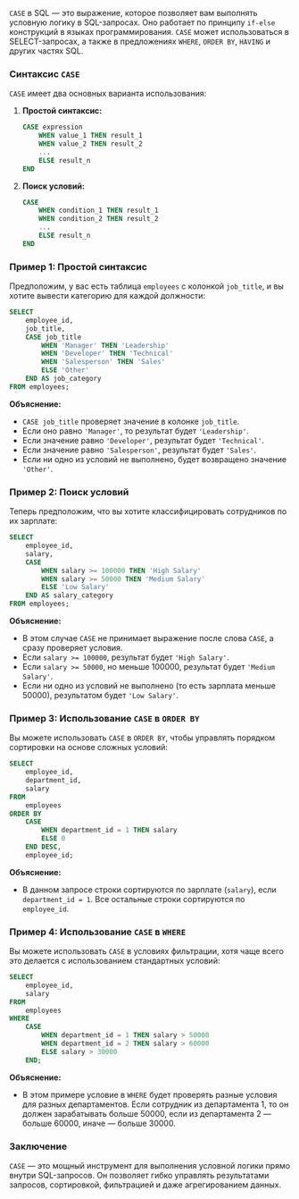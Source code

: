 `CASE` в SQL — это выражение, которое позволяет вам выполнять условную логику в SQL-запросах. Оно работает по принципу `if-else` конструкций в языках программирования. `CASE` может использоваться в SELECT-запросах, а также в предложениях `WHERE`, `ORDER BY`, `HAVING` и других частях SQL.

### Синтаксис `CASE`

`CASE` имеет два основных варианта использования:

1. **Простой синтаксис:**
    ```sql
    CASE expression
        WHEN value_1 THEN result_1
        WHEN value_2 THEN result_2
        ...
        ELSE result_n
    END
    ```

2. **Поиск условий:**
    ```sql
    CASE
        WHEN condition_1 THEN result_1
        WHEN condition_2 THEN result_2
        ...
        ELSE result_n
    END
    ```

### Пример 1: Простой синтаксис
Предположим, у вас есть таблица `employees` с колонкой `job_title`, и вы хотите вывести категорию для каждой должности:

```sql
SELECT 
    employee_id,
    job_title,
    CASE job_title
        WHEN 'Manager' THEN 'Leadership'
        WHEN 'Developer' THEN 'Technical'
        WHEN 'Salesperson' THEN 'Sales'
        ELSE 'Other'
    END AS job_category
FROM employees;
```

**Объяснение:**
- `CASE job_title` проверяет значение в колонке `job_title`.
- Если оно равно `'Manager'`, то результат будет `'Leadership'`.
- Если значение равно `'Developer'`, результат будет `'Technical'`.
- Если значение равно `'Salesperson'`, результат будет `'Sales'`.
- Если ни одно из условий не выполнено, будет возвращено значение `'Other'`.

### Пример 2: Поиск условий
Теперь предположим, что вы хотите классифицировать сотрудников по их зарплате:

```sql
SELECT 
    employee_id,
    salary,
    CASE
        WHEN salary >= 100000 THEN 'High Salary'
        WHEN salary >= 50000 THEN 'Medium Salary'
        ELSE 'Low Salary'
    END AS salary_category
FROM employees;
```

**Объяснение:**
- В этом случае `CASE` не принимает выражение после слова `CASE`, а сразу проверяет условия.
- Если `salary >= 100000`, результат будет `'High Salary'`.
- Если `salary >= 50000`, но меньше 100000, результат будет `'Medium Salary'`.
- Если ни одно из условий не выполнено (то есть зарплата меньше 50000), результатом будет `'Low Salary'`.

### Пример 3: Использование `CASE` в `ORDER BY`
Вы можете использовать `CASE` в `ORDER BY`, чтобы управлять порядком сортировки на основе сложных условий:

```sql
SELECT 
    employee_id,
    department_id,
    salary
FROM 
    employees
ORDER BY 
    CASE 
        WHEN department_id = 1 THEN salary
        ELSE 0
    END DESC,
    employee_id;
```

**Объяснение:**
- В данном запросе строки сортируются по зарплате (`salary`), если `department_id = 1`. Все остальные строки сортируются по `employee_id`.

### Пример 4: Использование `CASE` в `WHERE`
Вы можете использовать `CASE` в условиях фильтрации, хотя чаще всего это делается с использованием стандартных условий:

```sql
SELECT 
    employee_id,
    salary
FROM 
    employees
WHERE 
    CASE 
        WHEN department_id = 1 THEN salary > 50000
        WHEN department_id = 2 THEN salary > 60000
        ELSE salary > 30000
    END;
```

**Объяснение:**
- В этом примере условие в `WHERE` будет проверять разные условия для разных департаментов. Если сотрудник из департамента 1, то он должен зарабатывать больше 50000, если из департамента 2 — больше 60000, иначе — больше 30000.

### Заключение
`CASE` — это мощный инструмент для выполнения условной логики прямо внутри SQL-запросов. Он позволяет гибко управлять результатами запросов, сортировкой, фильтрацией и даже агрегированием данных.